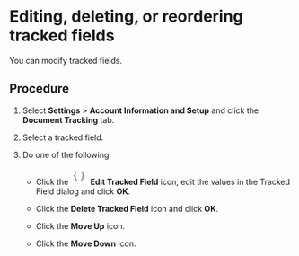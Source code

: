 # Editing, deleting, or reordering tracked fields 

<head>
  <meta name="guidename" content="Integration"/>
  <meta name="context" content="GUID-46132387-bc35-4cc8-9a4d-1980dda80299"/>
</head>


You can modify tracked fields.

## Procedure

1.  Select **Settings** \> **Account Information and Setup** and click the **Document Tracking** tab.

2.  Select a tracked field.

3.  Do one of the following:

    -   Click the ![Pencil icon to Edit Tracked Fields](../Images/main-ic-pencil-yellow-12_12e3e7dc-22a8-42cf-8b3b-705c477344df.jpg) **Edit Tracked Field** icon, edit the values in the Tracked Field dialog and click **OK**.

    -   Click the **Delete Tracked Field** icon and click **OK**.

    -   Click the **Move Up** icon.

    -   Click the **Move Down** icon.